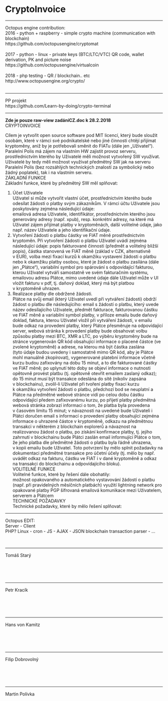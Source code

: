 # CryptoInvoice





<hr />
Octopus engine contribution:<br />
2016 - python + raspberry - simple crypto machine (communication with blockchain)<br />
https://github.com/octopusengine/cryptomat<br />
<br />
2017 - python - linux - private keys (BTC/LTC/VTC) QR code, wallet derivation, PK and picture noise<br />
https://github.com/octopusengine/virtualcoin<br />
<br />
2018 - php testing - QR / blockchain.. etc<br />
http://www.octopusengine.org/crypto/<br />
<br />
<hr />
PP projekt<br />
https://github.com/Learn-by-doing/crypto-terminal <br />


<hr />
<b>Zde je pouze raw-view zadáníCZ.doc k 28.2.2018</b><br />
CRYPTOINVOICE<br />

Cílem je vytvořit open source software pod MIT licencí, který bude sloužit osobám, které v rámci své podnikatelské nebo jiné činnosti chtějí přijímat kryptoměny, aniž by je potřebovali směnit do FIATu (dále jen „Uživatel“).
Paralelní Polis má zájem na vlastním HW zajistit provoz serveru, prostřednictvím kterého by Uživatelé měli možnost vytvořený SW využívat. Uživatelé by tedy měli možnost využívat předmětný SW jak na serveru Paralelní Polis (bez rozsáhlých technických znalostí za symbolický nebo žádný poplatek), tak i na vlastním serveru.<br />
ZÁKLADNÍ FUNKCE<br />
Základní funkce, které by předmětný SW měl splňovat:<br />
1) Účet Uživatele<br />
Uživatel si může vytvořit vlastní účet, prostřednictvím kterého bude odesílat žádosti o platby svým zákazníkům. V rámci účtu Uživatele jsou poskytovány zejména následující údaje:<br />
emailová adresa Uživatele,
identifikátor, prostřednictvím kterého jsou generovány adresy (např. xpub), resp. konkrétní adresy, na které má Uživatel zájem přijímat platby v kryptoměnách,
další volitelné údaje, jako např. název Uživatele a jeho identifikační údaje.<br />
2) Vytvoření žádosti o platbu částky ve FIAT měně prostřednictvím kryptoměn.
Při vytvoření žádosti o platbu Uživatel uvádí zejména následující údaje:
popis fakturované činnosti (předmět a volitelný bližší popis),
částka stanovená ve FIAT měně (základ v CZK, alternativně v EUR),
volba mezi fixací kurzů k okamžiku vystavení žádosti o platbu nebo k okamžiku platby osobou, které je žádost o platbu zasílána (dále jen „Plátce“),
variabilní symbol pro spárování s odpovídající fakturou, kterou Uživatel vytváří samostatně ve svém fakturačním systému,
emailovou adresu Plátce,
mimo uvedené údaje dále Uživatel může v UI vložit fakturu v pdf, tj. daňový doklad, který má být platbou v kryptoměně uhrazen.<br />
3) Realizace platby dle obdržené žádosti.<br />
Plátce na svůj email (který Uživatel uvedl při vytváření žádosti) obdrží žádost o platbu dle následujícího:
email s žádostí o platbu, který uvede název odesílajícího Uživatele, předmět fakturace, fakturovanou částku ve FIAT měně a variabilní symbol platby,
v příloze emailu bude daňový doklad, faktura, kterou Uživatel vložil při vytváření žádosti,
v emailu bude odkaz na provedení platby, který Plátce přesměruje na odpovídající server,
webová stránka k provedení platby bude obsahovat volbu způsobu platby mezi BTC, XMR a LTC,
po výběru kryptoměny bude na stránce vygenerován QR kód obsahující informace o placené částce (ve zvolené kryptoměně) a adrese, na kterou má být částka zaslána (tyto údaje budou uvedeny i samostatně mimo QR kód, aby je Plátce mohl manuálně zkopírovat),
vygenerované platební informace včetně kurzu budou zafixovány na dobu 15 minut, a to dle fakturované částky ve FIAT měně; po uplynutí této doby se objeví informace o nutnosti opětovně provést platbu (tj. opětovně otevřít emailem zaslaný odkaz); do 15 minut musí být transakce odeslána do sítě (nikoliv zapsána v blockchainu),
zvolil-li Uživatel při tvoření platby fixaci kurzu k okamžiku vytvoření žádosti o platbu, předchozí bod se neuplatní a Plátce na předmětné webové stránce vidí po celou dobu částku odpovídající předem zafixovanému kurzu,
po přijetí platby předmětná webová stránka zobrazí informaci o tom, že platba byla provedena v časovém limitu 15 minut; v návaznosti na uvedené bude Uživateli i Plátci doručen email s informací o provedení platby obsahující zejména informace o uhrazené částce v kryptoměně, odkazu na předmětnou transakci v některém z blockchain explorerů a návaznost na realizovanou žádost o platbu,
po získání konfirmace platby, tj. jejího zahrnutí v blockchainu bude Plátci zaslán email informující Plátce o tom, že jeho platba dle předmětné žádosti o platbu byla řádně uhrazena, v kopii emailu bude Uživatel. Toto potvrzení by mělo splnit požadavky na dokumentaci předmětné transakce pro účetní účely (tj. mělo by např. uvádět odkaz na fakturu, částku ve FIAT i v dané kryptoměně a odkaz na transakci do blockchainu a odpovídajícího bloku).<br />
VOLITELNÉ FUNKCE<br />
Volitelné funkce, které by řešení dále obohatily:<br />
možnost opakovaného a automatického vystavování žádostí o platbu (např. při pravidelných měsíčních platbách)
využití lightning network pro opakované platby
PGP šifrovaná emailová komunikace mezi Uživatelem, serverem a Plátcem<br />
TECHNICKÉ POŽADAVKY<br />
Technické požadavky, které by mělo řešení splňovat:<br />
<hr />
Octopus EDIT:<br />
Server - Client<br />
PHP? Linux - cron - JS - AJAX - JSON blockchain transaction parser - ...

<br /><hr />
Tomáš Starý<br />
<br /><br />

<br /><hr />
Petr Kracík<br />
<br /><br />

<br /><hr />
Hans von Kamitz<br />
<br /><br />

<br /><hr />
Filip Dobrovolný<br />
<br /><br />

<br /><hr />
Martin Polívka<br />
<br /><br />








